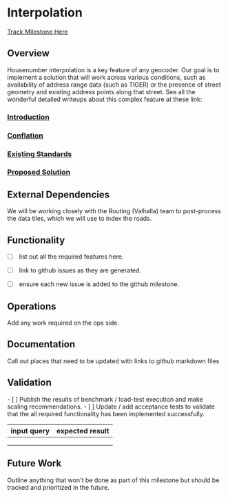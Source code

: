 # Interpolation

[Track Milestone Here](https://github.com/issues?utf8=%E2%9C%93&q=is%3Aopen+user%3Apelias+milestone%3A%22Interpolation%22)

## Overview

Housenumber interpolation is a key feature of any geocoder. Our goal is to implement a solution that will work across various 
conditions, such as availability of address range data (such as TIGER) or the presence of street geometry and existing address 
points along that street. See all the wonderful detailed writeups about this complex feature at these link:
 
### [Introduction](introduction)
### [Conflation](conflation)
### [Existing Standards](existing_standards)
### [Proposed Solution](design_doc)


## External Dependencies

We will be working closely with the Routing (Valhalla) team to post-process the data tiles, which we will use to index the roads.

## Functionality

- [ ] <TBD> list out all the required features here.
- [ ] <TBD> link to github issues as they are generated.
- [ ] <TBD> ensure each new issue is added to the github milestone.


## Operations

<TBD> Add any work required on the ops side.


## Documentation

<TBD> Call out places that need to be updated with links to github markdown files


## Validation

<TBD> 
- [ ] Publish the results of benchmark / load-test execution and make scaling recommendations.
- [ ] Update / add acceptance tests to validate that the all required functionality has been implemented successfully.

|input query|expected result|
|---|---|
| | |
| | |
| | |


## Future Work

<TBD> Outline anything that won't be done as part of this milestone but should be tracked and prioritized in the future.

